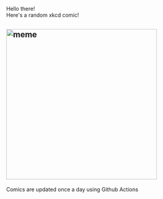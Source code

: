 Hello there! <br>Here's a random xkcd comic!<br>
## <img src="https://imgs.xkcd.com/comics/entwives.png" alt="meme" width="400"/><br>
Comics are updated once a day using Github Actions
